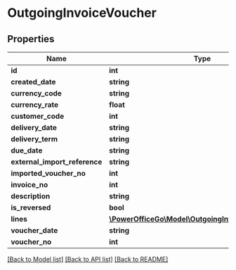 # OutgoingInvoiceVoucher

## Properties
Name | Type | Description | Notes
------------ | ------------- | ------------- | -------------
**id** | **int** |  | [optional] 
**created_date** | **string** |  | [optional] 
**currency_code** | **string** |  | [optional] 
**currency_rate** | **float** |  | [optional] 
**customer_code** | **int** |  | [optional] 
**delivery_date** | **string** |  | [optional] 
**delivery_term** | **string** |  | [optional] 
**due_date** | **string** |  | [optional] 
**external_import_reference** | **string** |  | [optional] 
**imported_voucher_no** | **int** |  | [optional] 
**invoice_no** | **int** |  | [optional] 
**description** | **string** |  | [optional] 
**is_reversed** | **bool** |  | [optional] 
**lines** | [**\PowerOfficeGo\Model\OutgoingInvoiceVoucherLine[]**](OutgoingInvoiceVoucherLine.md) |  | [optional] 
**voucher_date** | **string** |  | [optional] 
**voucher_no** | **int** |  | [optional] 

[[Back to Model list]](../README.md#documentation-for-models) [[Back to API list]](../README.md#documentation-for-api-endpoints) [[Back to README]](../README.md)


